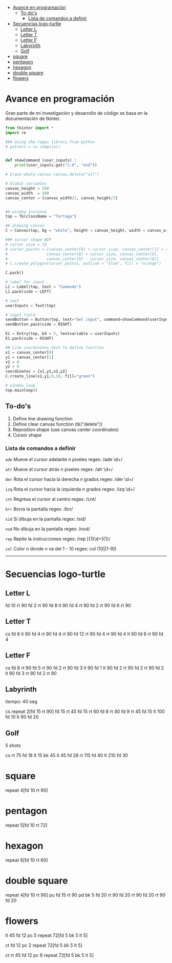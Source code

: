 - [Avance en programación](#avance-en-programación)
  - [To-do's](#to-dos)
    - [Lista de comandos a definir](#lista-de-comandos-a-definir)
- [Secuencias logo-turtle](#secuencias-logo-turtle)
  - [Letter L](#letter-l)
  - [Letter T](#letter-t)
  - [Letter F](#letter-f)
  - [Labyrinth](#labyrinth)
  - [Golf](#golf)
- [square](#square)
- [pentagon](#pentagon)
- [hexagon](#hexagon)
- [double square](#double-square)
- [flowers](#flowers)


# Avance en programación

Gran parte de mi investigación y desarrollo de código se basa en la documentación de tkinter.

```python
from tkinter import *
import re

### Using the regex library from python
# pattern = re.compile()


def showCommand (user_inputs) :
    print(user_inputs.get("1.0", "end"))

# Erase whole canvas canvas.delete("all")

# Global variables
canvas_height = 500
canvas_width  = 500 
canvas_center = [canvas_width/2, canvas_height/2]


## window instance
top = Tk(className = "Tortuga")

## drawing canvas
C = Canvas(top, bg = "white", height = canvas_height, width = canvas_width)

### cursor shape WIP
# cursor_size = 10
# cursor_points = [canvas_center[0] + cursor_size, canvas_center[1] + cursor_size, 
#                 canvas_center[0] + cursor_size, canvas_center[0],
#                 canvas_center[0] - cursor_size, canvas_center[0]] 
# C.create_polygon(cursor_points, outline = "blue", fill = "orange")

C.pack()

# label for input
L1 = Label(top, text = "Comando")
L1.pack(side = LEFT)

# text
userInputs = Text(top)

# input field
sendButton = Button(top, text="Get input", command=showCommand(userInputs) )
sendButton.pack(side = RIGHT)

E1 = Entry(top, bd = 5, textvariable = userInputs)
E1.pack(side = RIGHT)

## Line coordinates test to define function
x1 = canvas_center[0]
y1 = canvas_center[1]
x2 = 0
y2 = 0
coordinates = [x1,y1,x2,y2]
C.create_line(x1,y1,0,10, fill="green")

# window loop
top.mainloop()

```

## To-do's

1. Define line drawing function
2. Define clear canvas function (tk("delete"))
3. Reposition shape (use canvas center coordinates)
4. Cursor shape

### Lista de comandos a definir

`ade` 
Mueve el cursor adelante *n* pixeles
regex: /ade \d+/

`atr`
Mueve el cursor atrás *n* pixeles
regex: /atr \d+/

`der`
Rota el cursor hacia la derecha *n* grados
regex: /der \d+/

`izq`
Rota el cursor hacia la izquierda *n* grados
regex: /izq \d+/

`cnt`
Regresa el cursor al centro
regex: /cnt/

`brr`
Borra la pantalla
regex: /brr/

`sid`
Sí dibuja en la pantalla
regex: /sid/

`nod`
No dibuja en la pantalla
regex: /nod/

`rep`
Repite la instrucciones
regex: /rep \[{1}\d+\]{1}/

`col`
Color *n* donde n va del 1 - 10
regex: col (10|[1-9])

---

# Secuencias logo-turtle

## Letter L

fd 10 rt 90 fd 2 rt 90 fd 8 lt 90 fd 4 rt 90 fd 2 rt 90 fd 6 rt 90

## Letter T

cs fd 8 lt 90 fd 4 rt 90 fd 4 rt 90 fd 12 rt 90 fd 4 rt 90 fd 4 lt 90 fd 8 rt 90 fd 4

## Letter F

cs fd 8 rt 90 fd 5 rt 90 fd 2 rt 90 fd 3 lt 90 fd 1 lt 90 fd 2 rt 90 fd 2 rt 90 fd 2 lt 90 fd 3 rt 90 fd 2 rt 90

## Labyrinth

tiempo: 40 seg

cs repeat 2[fd 15 rt 90] fd 15 rt 45 fd 15 rt 60 fd 8 rt 40 fd 9 rt 45 fd 15 lt 100 fd 10 lt 90 fd 20

## Golf

5 shots

cs rt 75 fd 18 lt 15 bk 45 lt 45 fd 28 rt 115 fd 40 lt 210 fd 30

# square

repeat 4[fd 10 rt 90]

# pentagon

repeat 5[fd 10 rt 72]

# hexagon

repeat 6[fd 10 rt 60]

# double square

repeat 4[fd 10 rt 90]
pu fd 15 rt 90
pd bk 5
fd 20 rt 90
fd 20 rt 90
fd 20 rt 90 fd 20

# flowers

lt 45
fd 12
pc 5
repeat 72[fd 5 bk 5 lt 5]

ct
fd 12
pc 2
repeat 72[fd 5 bk 5 lt 5]

ct
rt 45
fd 12
pc 8
repeat 72[fd 5 bk 5 lt 5]